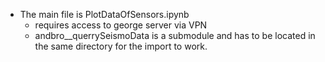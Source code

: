 - The main file is PlotDataOfSensors.ipynb 
  - requires access to george server via VPN
  - andbro__querrySeismoData is a submodule and has to be located in the same directory for the import to work.



